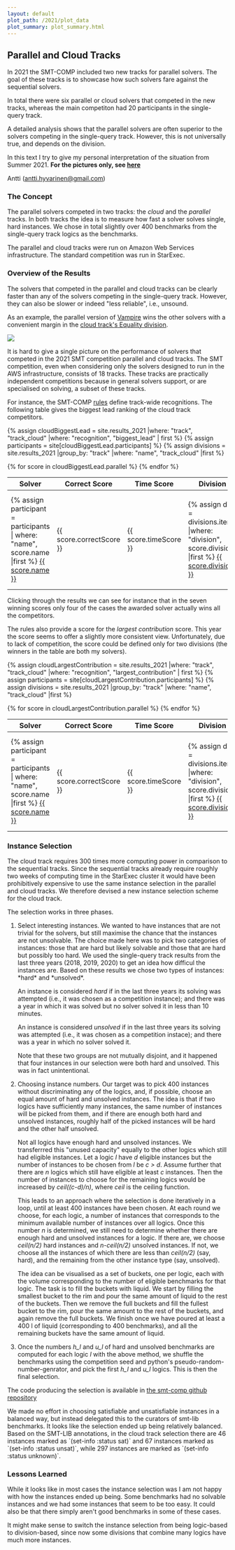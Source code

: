 ```yaml
---
layout: default
plot_path: /2021/plot_data
plot_summary: plot_summary.html
---
```


## Parallel and Cloud Tracks

In 2021 the SMT-COMP included two new tracks for parallel solvers.  The
goal of these tracks is to showcase how such solvers fare against the
sequential solvers.

In total there were six parallel or cloud solvers that competed in the
new tracks, whereas the main competiton had 20 participants in the
single-query track.

A detailed analysis shows that the parallel solvers are often superior
to the solvers competing in the single-query track.  However, this is
not universally true, and depends on the division.

In this text I try to give my personal interpretation of the situation
from Summer 2021.  **For the pictures only, see <a href="{{
page.plot_summary }}">here</a>**

Antti (antti.hyvarinen@gmail.com)

### The Concept

The parallel solvers competed in two tracks: the *cloud* and the
*parallel* tracks.  In both tracks the idea is to measure how fast a
solver solves single, hard instances.  We chose in total slightly over
400 benchmarks from the single-query track logics as the benchmarks.

The parallel and cloud tracks were run on Amazon Web Services
infrastructure.  The standard competition was run in StarExec.

### <a name="overview"></a> Overview of the Results

The solvers that competed in the parallel and cloud tracks can be
clearly faster than any of the solvers competing in the single-query
track.  However, they can also be slower or indeed "less reliable",
i.e., unsound.

As an example, the parallel version of
[Vampire](participants/vampire-parallel.html) wins the other solvers
with a convenient margin in the [cloud track's Equality
division](results/equality-cloud.html).

<img src="{{ page.plot_path }}/cloud_Equality.svg"/>

It is hard to give a single picture on the performance of solvers that
competed in the 2021 SMT competition parallel and cloud tracks. The SMT
competition, even when considering only the solvers designed to run in
the AWS infrastructure, consists of 18 tracks.  These tracks are
practically independent competitions because in general solvers support,
or are specialised on solving, a subset of these tracks.

For instance, the SMT-COMP [rules](rules.pdf) define track-wide
recognitions.  The following table gives the biggest lead ranking of the
cloud track competitors.

{% assign cloudBiggestLead = site.results_2021 |where: "track", "track_cloud" |where: "recognition", "biggest_lead" | first %}
{% assign participants = site[cloudBiggestLead.participants] %}
{% assign divisions = site.results_2021 |group_by: "track" |where: "name", "track_cloud" |first %}

<table id = "cloud-biggest-lead" class="result sorted">
<thead>
<tr>
<th>Solver</th>
<th>Correct Score</th>
<th>Time Score</th>
<th>Division</th>
<th>Plot</th>
</tr>
</thead>
{% for score in cloudBiggestLead.parallel %}
<tr>
<td>
    {% assign participant = participants | where: "name", score.name |first %}
<a href="{{ participant.url }}">{{ score.name }}</a>
</td>
<td>{{ score.correctScore }}</td>
<td>{{ score.timeScore }}</td>
<td>
    {% assign div = divisions.items |where: "division", score.division |first %}
<a href="{{ div.url }}">{{ score.division }}</a>
</td>
<td>
    {% assign plot = site.plots_2021 |where: "track", "cloud" |where: "division", score.division |first %}
<a href="{{  plot.url }}">{{ plot.name }}</a>
</td>
</tr>
{% endfor %}
</table>

Clicking through the results we can see for instance that in the seven
winning scores only four of the cases the awarded solver actually wins
all the competitors.

<p>

The rules also provide a score for the <em>largest contribution</em>
score. This year the score seems to offer a slightly more consistent
view.  Unfortunately, due to lack of competition, the score could be
defined only for two divisions (the winners in the table are both
my solvers).

{% assign cloudLargestContribution = site.results_2021 |where: "track", "track_cloud" |where: "recognition", "largest_contribution" | first %}
{% assign participants = site[cloudLargestContribution.participants] %}
{% assign divisions = site.results_2021 |group_by: "track" |where: "name", "track_cloud" |first %}

<table id = "cloud-largest-contribution" class="result sorted">
<thead>
<tr>
<th>Solver</th>
<th>Correct Score</th>
<th>Time Score</th>
<th>Division</th>
<th>Plot</th>
</tr>
</thead>
{% for score in cloudLargestContribution.parallel %}
<tr>
<td>
    {% assign participant = participants | where: "name", score.name |first %}
<a href="{{ participant.url }}">{{ score.name }}</a>
</td>
<td>{{ score.correctScore }}</td>
<td>{{ score.timeScore }}</td>
<td>
    {% assign div = divisions.items |where: "division", score.division |first %}
<a href="{{ div.url }}">{{ score.division }}</a>
</td>
<td>
    {% assign plot = site.plots_2021 |where: "track", "cloud" |where: "division", score.division |first %}
<a href="{{  plot.url }}">{{ plot.name }}</a>
</td>
</tr>
{% endfor %}
</table>

<h3>Instance Selection</h3>

The cloud track requires 300 times more computing power in comparison to
the sequential tracks.  Since the sequential tracks already require
roughly two weeks of computing time in the StarExec cluster it would
have been prohibitively expensive to use the same instance selection in
the parallel and cloud tracks. We therefore devised a new instance
selection scheme for the cloud track.

The selection works in three phases.
<ol>
<li>
   Select interesting instances.  We wanted to have instances that are
   not trivial for the solvers, but still maximise the chance that the
   instances are not unsolvable.  The choice made here was to pick two
   categories of instances: those that are hard but likely solvable and
   those that are hard but possibly too hard.  We used the single-query
   track results from the last three years (2018, 2019, 2020) to get an
   idea how difficul the instances are.  Based on these results we chose
   two types of instances: *hard* and *unsolved*.

   An instance is considered *hard* if in the last three years its
   solving was attempted (i.e., it was chosen as a competition
   instance); and there was a year in which it was solved but no solver
   solved it in less than 10 minutes.

   An instance is considered *unsolved* if in the last three years its
   solving was attempted (i.e., it was chosen as a competition instace);
   and there was a year in which no solver solved it.

   Note that these two groups are not mutually disjoint, and it happened
   that four instances in our selection were both hard and unsolved.
   This was in fact unintentional.
</li>
<li>
   Choosing instance numbers.  Our target was to pick 400 instances
   without discriminating any of the logics, and, if possible, choose an
   equal amount of hard and unsolved instances.  The idea is that if two
   logics have sufficiently many instances, the same number of instances
   will be picked from them, and if there are enough both hard and
   unsolved instances, roughly half of the picked instances will be hard
   and the other half unsolved.

   Not all logics have enough hard and unsolved instances.  We
   transferrred this "unused capacity" equally to the other logics which
   still had eligible instances.  Let a logic <em>l</em> have <em>d</em> eligible
   instances but the number of instances to be chosen from <em>l</em> be <em>c >
   d</em>.  Assume further that there are <em>n</em> logics which still have
   eligible at least <em>c</em> instances.  Then the number of instances to
   choose for the remaining logics would be increased by
   <em>ceil((c-d)/n)</em>, where <em>ceil</em> is the ceiling function.

   This leads to an approach where the selection is done iteratively in
   a loop, until at least 400 instances have been chosen.  At each round
   we choose, for each logic, a number of instances that corresponds to
   the minimum available number of instances over all logics.  Once this
   number <em>n</em> is determined, we still need to determine whether there
   are enough hard and unsolved instances for a logic.  If there are, we
   choose <em>ceil(n/2)</em> hard instances and <em>n-ceil(n/2)</em> unsolved
   instances.  If not, we choose all the instances of which there are
   less than <em>ceil(n/2)</em> (say, hard), and the remaining from the other
   instance type (say, unsolved).

   The idea can be visualised as a set of buckets, one per logic, each
   with the volume corresponding to the number of eligible benchmarks
   for that logic.  The task is to fill the buckets with liquid.  We
   start by filling the smallest bucket to the rim and pour the same
   amount of liquid to the rest of the buckets.  Then we remove the full
   buckets and fill the fullest bucket to the rim, pour the same amount
   to the rest of the buckets, and again remove the full buckets.  We
   finish once we have poured at least a 400 l of liquid (corresponding
   to 400 benchmarks), and all the remaining buckets have the same
   amount of liquid.
</li>
<li>
   Once the numbers <em>h_l</em> and <em>u_l</em> of hard and unsolved benchmarks are
   computed for each logic <em>l</em> with the above method, we shuffle the
   benchmarks using the competition seed and python's
   pseudo-random-number-genrator, and pick the first <em>h_l</em> and <em>u_l</em>
   logics.  This is then the final selection.
</li>
</ol>
The code producing the selection is available in <a
href="https://github.com/SMT-COMP/smt-comp/tree/master/2021/prep/selection">the smt-comp github
repository</a>

<p>
We made no effort in choosing satisfiable and unsatisfiable instances in
a balanced way, but instead delegated this to the curators of smt-lib
benchmarks.  It looks like the selection ended up being relatively
balanced.  Based on the SMT-LIB annotations, in the cloud track
selection there are 46 instances marked as `(set-info :status sat)` and
67 instances marked as `(set-info :status unsat)`, while 297 instances
are marked as `(set-info :status unknown)`.

<H3>Lessons Learned</H3>

While it looks like in most cases the instance selection was I am not
happy with how the instances ended up being.  Some benchmarks had no
solvable instances and we had some instances that seem to be too easy.
It could also be that there simply aren't good benchmarks in some of
these cases.

<p>

It might make sense to switch the instance selection from being
logic-based to division-based, since now some divisions that combine
many logics have much more instances.

